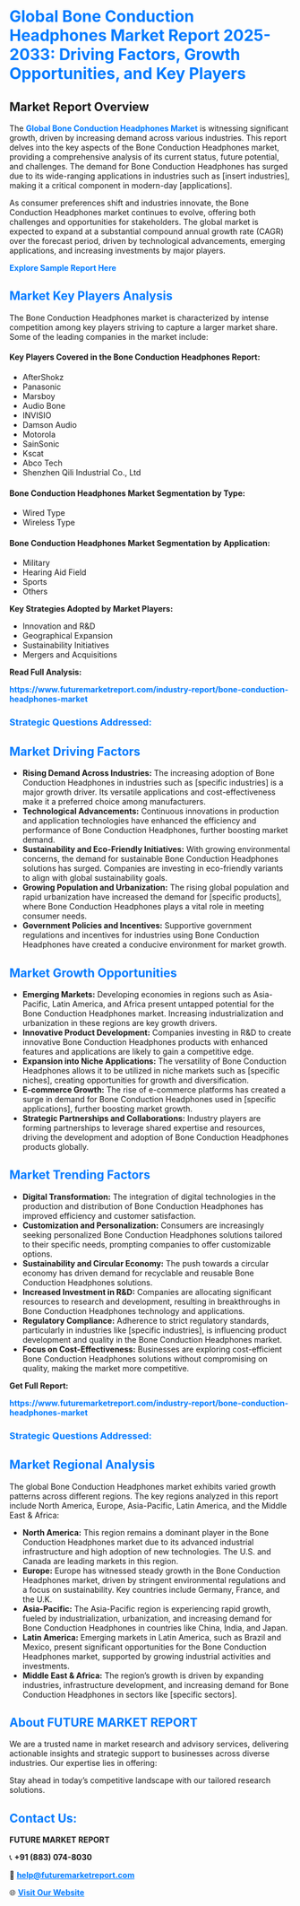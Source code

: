 <h1 style="color: #007BFF;">Global Bone Conduction Headphones Market Report 2025-2033: Driving Factors, Growth Opportunities, and Key Players</h1>

<section id="overview">
<h2>Market Report Overview</h2>
<p>The <a href="https://www.futuremarketreport.com/industry-report/bone-conduction-headphones-market" style="color: #007BFF; text-decoration: none;"><strong>Global Bone Conduction Headphones Market</strong></a> is witnessing significant growth, driven by increasing demand across various industries. This report delves into the key aspects of the Bone Conduction Headphones market, providing a comprehensive analysis of its current status, future potential, and challenges. The demand for Bone Conduction Headphones has surged due to its wide-ranging applications in industries such as [insert industries], making it a critical component in modern-day [applications].</p>
<p>As consumer preferences shift and industries innovate, the Bone Conduction Headphones market continues to evolve, offering both challenges and opportunities for stakeholders. The global market is expected to expand at a substantial compound annual growth rate (CAGR) over the forecast period, driven by technological advancements, emerging applications, and increasing investments by major players.</p>
</section>

<section id="overview">
<p><a href="https://www.futuremarketreport.com/request-sample/reportId=50394" style="color: #007BFF; text-decoration: none;"><strong>Explore Sample Report Here</strong></a></p>
</section>

<section id="key-players">
<h2 style="color: #007BFF;">Market Key Players Analysis</h2>
<p>The Bone Conduction Headphones market is characterized by intense competition among key players striving to capture a larger market share. Some of the leading companies in the market include:</p>
<h4>Key Players Covered in the Bone Conduction Headphones Report:</h4>
<ul><li>AfterShokz</li><li>Panasonic</li><li>Marsboy</li><li>Audio Bone</li><li>INVISIO</li><li>Damson Audio</li><li>Motorola</li><li>SainSonic</li><li>Kscat</li><li>Abco Tech</li><li>Shenzhen Qili Industrial Co., Ltd</li></ul>
<h4>Bone Conduction Headphones Market Segmentation by Type:</h4>
<ul><li>Wired Type</li><li>Wireless Type</li></ul>

<h4>Bone Conduction Headphones Market Segmentation by Application:</h4>
<ul><li>Military</li><li>Hearing Aid Field</li><li>Sports</li><li>Others</li></ul>
<p><strong>Key Strategies Adopted by Market Players:</strong></p>
<ul>
<li>Innovation and R&D</li>
<li>Geographical Expansion</li>
<li>Sustainability Initiatives</li>
<li>Mergers and Acquisitions</li>
</ul>
</section>

<section>
<p><strong>Read Full Analysis: </strong></p><a href="https://www.futuremarketreport.com/industry-report/bone-conduction-headphones-market" style="color: #007BFF; text-decoration: none;"><strong>https://www.futuremarketreport.com/industry-report/bone-conduction-headphones-market</strong></a>
<h3 style="color: #007BFF;">Strategic Questions Addressed:</h3>
</section>

<section id="driving-factors">
<h2 style="color: #007BFF;">Market Driving Factors</h2>
<ul>
<li><strong>Rising Demand Across Industries:</strong> The increasing adoption of Bone Conduction Headphones in industries such as [specific industries] is a major growth driver. Its versatile applications and cost-effectiveness make it a preferred choice among manufacturers.</li>
<li><strong>Technological Advancements:</strong> Continuous innovations in production and application technologies have enhanced the efficiency and performance of Bone Conduction Headphones, further boosting market demand.</li>
<li><strong>Sustainability and Eco-Friendly Initiatives:</strong> With growing environmental concerns, the demand for sustainable Bone Conduction Headphones solutions has surged. Companies are investing in eco-friendly variants to align with global sustainability goals.</li>
<li><strong>Growing Population and Urbanization:</strong> The rising global population and rapid urbanization have increased the demand for [specific products], where Bone Conduction Headphones plays a vital role in meeting consumer needs.</li>
<li><strong>Government Policies and Incentives:</strong> Supportive government regulations and incentives for industries using Bone Conduction Headphones have created a conducive environment for market growth.</li>
</ul>
</section>

<section id="growth-opportunities">
<h2 style="color: #007BFF;">Market Growth Opportunities</h2>
<ul>
<li><strong>Emerging Markets:</strong> Developing economies in regions such as Asia-Pacific, Latin America, and Africa present untapped potential for the Bone Conduction Headphones market. Increasing industrialization and urbanization in these regions are key growth drivers.</li>
<li><strong>Innovative Product Development:</strong> Companies investing in R&D to create innovative Bone Conduction Headphones products with enhanced features and applications are likely to gain a competitive edge.</li>
<li><strong>Expansion into Niche Applications:</strong> The versatility of Bone Conduction Headphones allows it to be utilized in niche markets such as [specific niches], creating opportunities for growth and diversification.</li>
<li><strong>E-commerce Growth:</strong> The rise of e-commerce platforms has created a surge in demand for Bone Conduction Headphones used in [specific applications], further boosting market growth.</li>
<li><strong>Strategic Partnerships and Collaborations:</strong> Industry players are forming partnerships to leverage shared expertise and resources, driving the development and adoption of Bone Conduction Headphones products globally.</li>
</ul>
</section>

<section id="trending-factors">
<h2 style="color: #007BFF;">Market Trending Factors</h2>
<ul>
<li><strong>Digital Transformation:</strong> The integration of digital technologies in the production and distribution of Bone Conduction Headphones has improved efficiency and customer satisfaction.</li>
<li><strong>Customization and Personalization:</strong> Consumers are increasingly seeking personalized Bone Conduction Headphones solutions tailored to their specific needs, prompting companies to offer customizable options.</li>
<li><strong>Sustainability and Circular Economy:</strong> The push towards a circular economy has driven demand for recyclable and reusable Bone Conduction Headphones solutions.</li>
<li><strong>Increased Investment in R&D:</strong> Companies are allocating significant resources to research and development, resulting in breakthroughs in Bone Conduction Headphones technology and applications.</li>
<li><strong>Regulatory Compliance:</strong> Adherence to strict regulatory standards, particularly in industries like [specific industries], is influencing product development and quality in the Bone Conduction Headphones market.</li>
<li><strong>Focus on Cost-Effectiveness:</strong> Businesses are exploring cost-efficient Bone Conduction Headphones solutions without compromising on quality, making the market more competitive.</li>
</ul>
</section>

<section>
<p><strong>Get Full Report: </strong></p><a href="https://www.futuremarketreport.com/industry-report/bone-conduction-headphones-market" style="color: #007BFF; text-decoration: none;"><strong>https://www.futuremarketreport.com/industry-report/bone-conduction-headphones-market</strong></a>
<h3 style="color: #007BFF;">Strategic Questions Addressed:</h3>
</section>


<section id="regional-analysis">
<h2 style="color: #007BFF;">Market Regional Analysis</h2>
<p>The global Bone Conduction Headphones market exhibits varied growth patterns across different regions. The key regions analyzed in this report include North America, Europe, Asia-Pacific, Latin America, and the Middle East & Africa:</p>
<ul>
<li><strong>North America:</strong> This region remains a dominant player in the Bone Conduction Headphones market due to its advanced industrial infrastructure and high adoption of new technologies. The U.S. and Canada are leading markets in this region.</li>
<li><strong>Europe:</strong> Europe has witnessed steady growth in the Bone Conduction Headphones market, driven by stringent environmental regulations and a focus on sustainability. Key countries include Germany, France, and the U.K.</li>
<li><strong>Asia-Pacific:</strong> The Asia-Pacific region is experiencing rapid growth, fueled by industrialization, urbanization, and increasing demand for Bone Conduction Headphones in countries like China, India, and Japan.</li>
<li><strong>Latin America:</strong> Emerging markets in Latin America, such as Brazil and Mexico, present significant opportunities for the Bone Conduction Headphones market, supported by growing industrial activities and investments.</li>
<li><strong>Middle East & Africa:</strong> The region’s growth is driven by expanding industries, infrastructure development, and increasing demand for Bone Conduction Headphones in sectors like [specific sectors].</li>
</ul>
</section>

<footer>
<h2 style="color: #007BFF;">About FUTURE MARKET REPORT</h2>
<p>We are a trusted name in market research and advisory services, delivering actionable insights and strategic support to businesses across diverse industries. Our expertise lies in offering:</p>

<p>Stay ahead in today’s competitive landscape with our tailored research solutions.</p>

<h2 style="color: #007BFF;">Contact Us:</h2>
<p><strong>FUTURE MARKET REPORT</strong></p>
<p>📞 <strong>+91 (883) 074-8030</strong></p>
<p>📧 <strong><a href="mailto:help@futuremarketreport.com" style="color: #007BFF;">help@futuremarketreport.com</a></strong></p>
<p>🌐 <strong><a href="https://www.futuremarketreport.com/" style="color: #007BFF;">Visit Our Website</a></strong></p>
</footer>